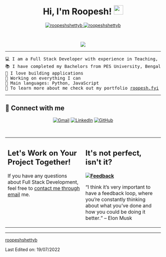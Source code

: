 <h1 align="center">
Hi, I'm Roopesh!
	<a href="https://github.com/roopeshshettyb" target="_self">
		<img src="https://media.giphy.com/media/hvRJCLFzcasrR4ia7z/giphy.gif" width="30">
	</a>
</h1>
<p align="center">
	<a href="https://github.com/roopeshshettyb">
		<img src="https://komarev.com/ghpvc/?username=roopeshshettyb&label=Profile%20views&color=0e75b6&style=flat" alt="roopeshshettyb" />
	</a>
	<a href="https://github.com/roopeshshettyb">
		<img src="https://img.shields.io/github/followers/roopeshshettyb?label=Followers" alt="roopeshshettyb" />
	</a>
</p>
<br/>
<p align="center">
	<a href="https://github.com/roopeshshettyb">
		<img src="https://readme-typing-svg.herokuapp.com?lines=Full+Stack+Developer;Teacher;Project+Management;Sales;Marketing&center=true&width=380&height=45">
	</a>
</p>

<hr>

<pre>
💻 I am a Full Stack Developer with experience in Teaching, Sales & Marketing domains.
📚 I have completed my Bachelors from PES University, Bengaluru
📝 I love building applications
🔭 Working on everything I can
🌟 Main languages: Python, JavaScript
🤔 To learn more about me check out my portfolio <a href="roopesh.fyi" target="_blank">roopesh.fyi</a>
</pre>
<hr>

## 🤝 Connect with me
<p align="center">
	<a href="https://mail.google.com/mail/?view=cm&to=roopeshb13%40gmail.com&su=Hey,Roopesh"><img img src="https://img.shields.io/badge/gmail-%23EA4335.svg?style=plastic&logo=gmail&logoColor=white" alt="Gmail"/></a>
	<a href="https://www.linkedin.com/in/roopeshshettyb/"><img src="https://img.shields.io/badge/linkedin-%230A66C2.svg?style=plastic&logo=linkedin&logoColor=white" alt="LinkedIn"/></a>
	<a href="https://github.com/roopeshshettyb"><img src="https://img.shields.io/badge/github-%23181717.svg?style=plastic&logo=github&logoColor=white" alt="GitHub"/></a>
</p>

</br>

<table style="border: none">
  <tr>
  <td width="50%" valign="top">

## Let's Work on Your Project Together!

If you have any questions about Full Stack Development, feel free to <a href="https://mail.google.com/mail/?view=cm&to=roopeshb13%40gmail.com&su=Hey,Roopesh">contact me through email</a> me.

  </td>
  <td width="50%" valign="top">

## It's not perfect, isn't it?

**<a href="https://github.com/roopeshshettyb"><img alt="Feedback" src="https://img.shields.io/badge/Ask%20me-anything-1abc9c.svg"></a>**

“I think it’s very important to have a feedback loop, where you’re constantly thinking about what you’ve done and how you could be doing it better.”
– Elon Musk

  </td>
  </tr>
</table>

------

[roopeshshettyb](https://github.com/roopeshshettyb)

Last Edited on: 19/07/2022
